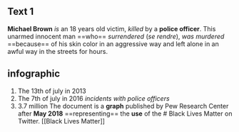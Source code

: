 
## Text 1
**Michael Brown** *is*  an 18 years old victim, *killed* by a **police officer**. This unarmed innocent man ==who== *surrendered* (*se rendre*), *was murdered* ==because== of his skin color in an aggressive way and left alone in an awful way in the streets for hours. 
## infographic
1. The 13th of july in 2013
2. The 7th of july in 2016 *incidents with police officers*
3. 3.7 million
The document is a **graph** published by Pew Research Center after **May 2018** ==representing== the **use** of the # Black Lives Matter on Twitter. 
[[Black Lives Matter]]
